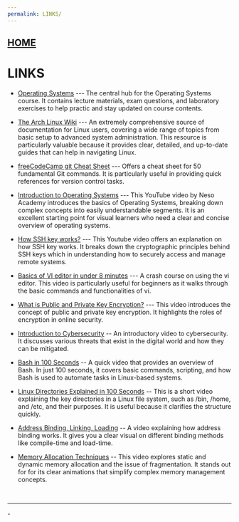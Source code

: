 ```yaml
---
permalink: LINKS/
---
```

## [HOME](../)

# LINKS

* [Operating Systems](https://os.vlsm.org/) --- The central hub for the Operating Systems course. It contains lecture materials, exam questions, and laboratory exercises to help practic and stay updated on course contents.

* [The Arch Linux Wiki](https://wiki.archlinux.org/title/Main_page) --- An extremely comprehensive source of documentation for Linux users, covering a wide range of topics from basic setup to advanced system administration. This resource is particularly valuable because it provides clear, detailed, and up-to-date guides that can help in navigating Linux.

* [freeCodeCamp git Cheat Sheet](https://www.freecodecamp.org/news/git-cheat-sheet/) --- Offers a cheat sheet for 50 fundamental Git commands. It is particularly useful in providing quick references for version control tasks. 

* [Introduction to Operating Systems](https://youtu.be/vBURTt97EkA?si=81_dozikeNZ9jqeJ) --- This YouTube video by Neso Academy introduces the basics of Operating Systems, breaking down complex concepts into easily understandable segments. It is an excellent starting point for visual learners who need a clear and concise overview of operating systems.

* [How SSH key works?](https://www.youtube.com/watch?v=y2SWzw9D4RA) --- This Youtube video offers an explanation on how SSH key works. It breaks down the cryptographic principles behind SSH keys which in understanding how to securely access and manage remote systems.

* [Basics of VI editor in under 8 minutes](https://www.youtube.com/watch?v=-_DvfdgR-LA&t=4s) --- A crash course on using the vi editor. This video is particularly useful for beginners as it walks through the basic commands and functionalities of vi.

* [What is Public and Private Key Encryption?](https://www.youtube.com/watch?v=84sO-0JxoHU) --- This video introduces the concept of public and private key encryption. It highlights the roles of encryption in online security.

* [Introduction to Cybersecurity](https://www.youtube.com/watch?v=ULGILG-ZhO0&list=PLQVJk9oC5JKq15cieChuOU9zFdf-FlnMi) -- An introductory video to cybersecurity. It discusses various threats that exist in the digital world and how they can be mitigated.

* [Bash in 100 Seconds](https://www.youtube.com/watch?v=I4EWvMFj37g) -- A quick video that provides an overview of Bash. In just 100 seconds, it covers basic commands, scripting, and how Bash is used to automate tasks in Linux-based systems.

* [Linux Directories Explained in 100 Seconds](https://www.youtube.com/watch?v=42iQKuQodW4) -- This is a short video explaining the key directories in a Linux file system, such as /bin, /home, and /etc, and their purposes. It is useful because it clarifies the structure quickly.

* [Address Binding, Linking, Loading](https://www.youtube.com/watch?v=40mrrsRJLYc) -- A video explaining how address binding works. It gives you a clear visual on different binding methods like compile-time and load-time. 

* [Memory Allocation Techniques](https://www.youtube.com/watch?v=JPaevdRfmV0) -- This video explores static and dynamic memory allocation and the issue of fragmentation. It stands out for for its clear animations that simplify complex memory management concepts.

<br>
<hr>-
